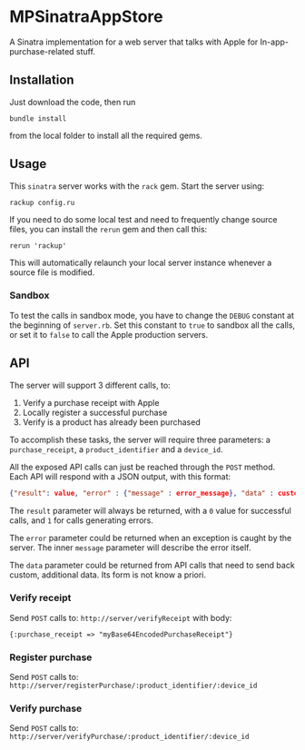 # MPSinatraAppStore

A Sinatra implementation for a web server that talks with Apple for In-app-purchase-related stuff.

## Installation

Just download the code, then run

``` shell
bundle install
```

from the local folder to install all the required gems.

## Usage

This `sinatra` server works with the `rack` gem. Start the server using:

``` shell
rackup config.ru
```

If you need to do some local test and need to frequently change source files, you can install the `rerun` gem and then
call this:

``` shell
rerun 'rackup'
```

This will automatically relaunch your local server instance whenever a source file is modified.

### Sandbox

To test the calls in sandbox mode, you have to change the `DEBUG` constant at the beginning of `server.rb`. Set this
constant to `true` to sandbox all the calls, or set it to `false` to call the Apple production servers.

## API

The server will support 3 different calls, to:
  1. Verify a purchase receipt with Apple
  2. Locally register a successful purchase
  3. Verify is a product has already been purchased

To accomplish these tasks, the server will require three parameters: a `purchase_receipt`, a `product_identifier` and a `device_id`.

All the exposed API calls can just be reached through the `POST` method.
Each API will respond with a JSON output, with this format:

``` json
{"result": value, "error" : {"message" : error_message}, "data" : custom_data}
```

The `result` parameter will always be returned, with a `0` value for successful calls, and `1` for calls generating errors.

The `error` parameter could be returned when an exception is caught by the server. The inner `message` parameter will
describe the error itself.

The `data` parameter could be returned from API calls that need to send back custom, additional data. Its form is not know a priori.

### Verify receipt

Send `POST` calls to: `http://server/verifyReceipt`
with body:

```
{:purchase_receipt => "myBase64EncodedPurchaseReceipt"}
```

### Register purchase

Send `POST` calls to: `http://server/registerPurchase/:product_identifier/:device_id`

### Verify purchase

Send `POST` calls to: `http://server/verifyPurchase/:product_identifier/:device_id`
